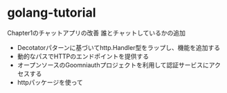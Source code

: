 # golang-tutorial

Chapter1のチャットアプリの改善
誰とチャットしているかの追加

- Decotatorパターンに基づいてhttp.Handler型をラップし、機能を追加する
- 動的なパスでHTTPのエンドポイントを提供する
- オープンソースのGoomniauthプロジェクトを利用して認証サービスにアクセスする
- httpパッケージを使って